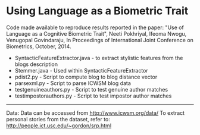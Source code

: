 Using Language as a Biometric Trait
==================

Code made available to reproduce results reported in the paper: "Use of Language as a Cognitive Biometric Trait", Neeti Pokhriyal, Ifeoma Nwogu, Venugopal Govindaraju, In Proceedings of International Joint Conference on Biometrics, October, 2014.

- SyntacticFeatureExtractor.java - to extract stylistic features from the blogs description
- Stemmer.java - Used within SyntacticFeatureExtractor
- pdist2.py - Script to compute blog to blog distance vector
- parsexml.py - Script to parse ICWSM blog data
- testgenuineauthors.py - Script to test genuine author matches 
- testimpostorauthors.py - Script to test impostor author matches 

------
Data: Data can be accessed from http://www.icwsm.org/data/
To extract personal stories from the dataset, refer to: http://people.ict.usc.edu/~gordon/srp.html
